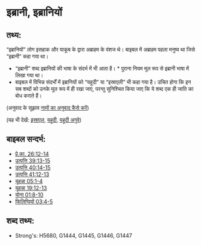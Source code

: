 # इब्रानी, इब्रानियों #

## तथ्य: ##

“इब्रानियों” लोग इसहाक और याकूब के द्वारा अब्राहम के वंशज थे। बाइबल में अब्राहम पहला मनुष्य था जिसे “इब्रानी” कहा गया था।

* “इब्रानी” शब्द इब्रानियों की भाषा के संदर्भ में भी आता है। * पुराना नियम मूल रूप से इब्रानी भाषा में लिखा गया था।
* बाइबल में विभिन्न संदर्भों में इब्रानियों को “यहूदी” या “इस्राएली” भी कहा गया है। उचित होगा कि इन सब शब्दों को उनके मूल रूप में ही रखा जाए, परन्तु सुनिश्चित किया जाए कि ये शब्द एक ही जाति का बोध कराते हैं।

(अनुवाद के सुझाव [नामों का अनुवाद कैसे करें](rc://hi/ta/man/translate/translate-names))

(यह भी देखें: [इस्राएल](../kt/israel.md), [यहूदी](../kt/jew.md), [यहूदी अगुवे](../other/jewishleaders.md))

## बाइबल सन्दर्भ: ##

* [प्रे.का. 26:12-14](rc://hi/tn/help/act/26/12)
* [उत्पत्ति 39:13-15](rc://hi/tn/help/gen/39/13)
* [उत्पत्ति 40:14-15](rc://hi/tn/help/gen/40/14)
* [उत्पत्ति 41:12-13](rc://hi/tn/help/gen/41/12)
* [यूहन्ना 05:1-4](rc://hi/tn/help/jhn/05/01)
* [यूहन्ना 19:12-13](rc://hi/tn/help/jhn/19/12)
* [योना 01:8-10](rc://hi/tn/help/jon/01/08)
* [फिलिप्पियों 03:4-5](rc://hi/tn/help/php/03/04)


## शब्द तथ्य: ##

* Strong's: H5680, G1444, G1445, G1446, G1447
